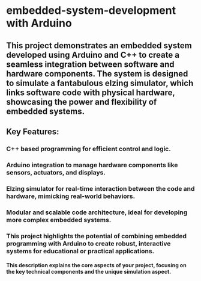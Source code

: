# embedded-system-development with Arduino

## This project demonstrates an embedded system developed using Arduino and C++ to create a seamless integration between software and hardware components. The system is designed to simulate a fantabulous elzing simulator, which links software code with physical hardware, showcasing the power and flexibility of embedded systems.


## Key Features:

### C++ based programming for efficient control and logic.
### Arduino integration to manage hardware components like sensors, actuators, and displays.
### Elzing simulator for real-time interaction between the code and hardware, mimicking real-world behaviors.
### Modular and scalable code architecture, ideal for developing more complex embedded systems.
### This project highlights the potential of combining embedded programming with Arduino to create robust, interactive systems for educational or practical applications.

#### This description explains the core aspects of your project, focusing on the key technical components and the unique simulation aspect.





